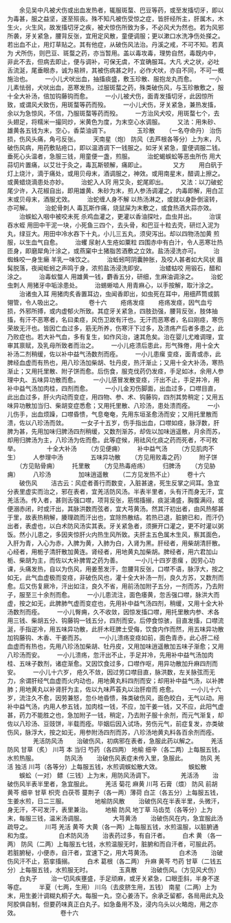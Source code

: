 <!-- { "loadSidebar": true } -->
　　余见吴中凡被犬伤或出血发热者，辄服斑蝥、巴豆等药，或至发搐切牙，即以为毒甚，服之益坚，遂至殒丧。殊不知凡被伤受惊之症，皆肝经所主，肝属木，木生火，火生风，故发搐切牙之疾，被犬惊伤所致为多，不必风犬为然也。若为风邪所袭，牙关紧急，腰背反张，宜用定风散，童便调服；更以漱口水洗净伤处搽之。若出血不止，用灯草贴之。其有他症，从破伤风法治。丹溪之戒，不可不知。若真为 犬所伤，则巴豆、斑蝥之药，亦当暂用。盖以毒攻毒，理势自然，毒既内中，非此不去，但病去即止，便与调补，可保无虞，不宜确服耳。大凡 犬之状，必吐舌流涎，尾垂眼赤，诚为易辨，其被伤病甚之时，必作犬吠，亦自不同，不可一概施治也。
　　一小儿犬吠出血，抽搐痰盛，敷玉珍散、服抱龙丸而愈。
　　一小儿素怯弱，犬吠出血，恶寒发热，过服斑蝥之药，殊类破伤风，与玉珍散敷之，服十全大补汤，倍加钩藤钩而愈。
　　一小儿被犬伤，面青发搐切牙，此因惊所致，或谓风犬致伤，用斑蝥等药而殁。
　　一小儿犬伤，牙关紧急，兼热发搐，余以为急惊风，不信，乃服斑蝥等药而殁。
　　一方治风犬咬，用斑蝥七个，去头翅足，将糯米一撮同炒，米黄色为度，为末空心水调服。
　　又法：用朱砂、雄黄各五钱为末，空心，香菜油调下。
　　
　　玉珍散
　　（一名夺命丹） 治伤损，伤风头痛，角弓反张。
　　天南星（炮） 防风（去芦根各等分）上为末，凡破伤风病，用药敷贴疮口，即以温酒调下一钱服之。如牙关紧急，童便调服二钱。垂死心头温者，急服三钱，用童便一盏，煎服。
　　治蛇蝎蜈蚣等恶虫所伤 用大蒜切片置痛，以艾壮于灸之，毒瓦斯顿解，痛即止。
　　
　　又方
　　用白矾于灯上烧汁，滴于痛处，或用贝母末，酒调服之，神效。或用南星末，醋调上擦之。或黄蜡烧滴患处亦妙。
　　治蛇入人窍 用艾灸，蛇尾即出。
　　又法：以刀破蛇尾少许，入花椒自出，即用雄黄、朱砂为末，煎人参汤调灌之，内毒即解，用白芷末或贝母末，酒服尤效。
　　治蛇缠人身不解 以热汤淋之，或就以身卧倒滚转，亦可解。
　　治蛇骨刺人 毒瓦斯作痛，烧鼠屎为末敷之，或食热酒大蒜亦效。
　　治蜈蚣入咽中被咬未死 杀鸡血灌之，更灌以香油探吐，血虫并出。
　　治误吞水蛭 用田中干泥一块，小死鱼三四个，去头骨，和巴豆十粒去壳，研烂入泥为丸，绿豆大。用田中冷水吞下十丸，小儿三五丸，须臾泻出。却以四物汤加黄 煎服，以生血气自愈。
　　治蠼 尿射人生疮如粟粒 四围赤中有白汁，令人恶寒壮热匝身，即磨犀角汁涂之，或燕窠中土猪脂苦酒敷之立效。盐汤浸洗亦可。
　　治蜘蛛咬一身生癞 羊乳一味饮之。
　　治蚯蚓呵阴囊肿胀，及咬人甚者如大风状 眉髯脱落，夜闻蚯蚓之声鸣于身，浓煎盐汤浸洗即安。
　　治蝼蛄咬 用锻石，醋和涂之。
　　治毒蚁螫人 用雄黄一钱，麝香五分，研细，生麻油调涂之。
　　治蛇虫刺人 用猪牙中垢涂患处。
　　治蜴蜥啮人 用青麻心，以手按解，取汁涂之。
　　治诸虫入耳 用猪肉炙香置耳边，虫闻香即出，如虫死在耳中，用细芦筒或鹅翎管，令人吸出之。
　　
　　卷十六
　　疮疡发痉
　　疮疡发痉，因气血亏损，外邪所搏，或内虚郁火所致。其症牙关紧急，四肢劲强，腰背反张，肢体抽搐，有汗不恶寒者，名曰柔痉，风伤卫故有汗也。无汗而恶寒者，名曰刚痉，寒伤荣故无汗也。皆因亡血过多，筋无所养，伤寒汗下过多，及溃疡产后者多患之，此乃败症也。若大补气血，多有复生，如作风治，速其危矣。治在婴儿尤难调理，宜审其禀赋，及乳母所致者而治之。
　　一小儿疮溃后患此，形气殊倦，用十全大补汤二剂稍缓，佐以补中益气汤数剂而痊。
　　一小儿患瘰 变痉，面青或赤，此脾经血虚而有热也，用八珍汤加柴胡、牡丹皮，热汗渐止；又用十全大补汤，寒热渐止；又用托里散、附子饼而愈。后伤食，服克伐药仍发痉，手足如冰，余用人参理中丸、五味异功散而愈。
　　一小儿感冒发散变痉，汗出不止，手足并冷，用补中益气汤加肉桂，四剂而愈。
　　一小儿金刃伤脚面，出血过多，口噤目直，此出血过多，肝火内动而变症，用四物、参、术、钩藤钩，四剂其势稍定；又用五味异功散加当归、柴胡变症悉愈；又用托里散、八珍汤，患处溃而痊。
　　一小儿伤手，出血烦躁，口噤昏愦，气息奄奄，先用东垣圣愈汤而安；又用托里散而溃，佐以八珍汤而敛。
　　一女子十五岁，伤手指出血，口噤如痉，脉浮数，肝脾为甚，先用加味归脾汤四剂稍缓，又数剂渐苏，却佐以加味逍遥散，月余而苏，却用归脾汤为主，八珍汤为佐而愈。此等症候，用祛风化痰之药而死者，不可枚举。
　　
　　十全大补汤
　　（方见便痈）
　　补中益气汤
　　（方见肌肉不生）
　　人参理中汤
　　
　　五味异功散
　　（方见用败毒之药）
　　附子饼
　　（方见贴骨痈）
　　托里散
　　（方见热毒疮疡）
　　归脾汤
　　（方见胁痈）
　　八珍汤
　　
　　加味逍遥散
　　（二方见发热不止）
　　卷十六
　　破伤风
　　洁古云：风症者善行而数变，入脏甚速，死生反掌之间耳。急宜分表里虚实而治之，邪在表者，宜羌活防风汤。半表半里者，头有汗而身无汗，宜羌活汤。传入者，甚则舌强口噤，项背反张，筋惕搐搦，痰涎涌盛，胸腹满闷，或便溺赤闭，时或汗出，其脉洪数而弦者，宜大芎黄汤。然其汗初出者，由风热郁甚于里，故表热稍解，腠理疏而汗出也，宜除热散结。若热已退，脏腑已和，而汗仍出者，表虚也，以白术防风汤实其表。牙关紧急者，须撅开口灌之，更不时灌以粥饭。然小儿患之，多因夹惊肝火内热生风所致。夫肝主五色属木生风，察其面色，入肝为青，入心为赤，入脾为黄，入肺为白，入肾为黑。肝经者，用柴胡清肝散。心经者，用栀子清肝散加黄连。肾经者，用地黄丸加柴胡。脾经者，用六君加山栀、柴胡为主，而佐以大补脾胃之药为善。
　　一小儿十四岁患瘰 ，因劳心功课，头痛发热，自以为伤风，用姜葱发汗，忽腰背反张，口噤不语，脉浮大，按之如无，此气血虚极而变痉，非破伤风也，灌十全大补汤一剂，良久方苏，又数剂而愈。后又伤复厥冷，汗出如注，良久不省，用前汤加附子五分，一剂而苏，乃去附子，服至三十余剂而愈。
　　一小儿患流注，面色痿黄，忽舌强口噤，脉洪大而虚，按之如无，此脾肺气虚而变症也，先用补中益气汤四剂，稍缓，又用十全大补汤数剂而痊。
　　一小儿臀痈，久不收敛，因惊发搐口噤，用托里散内参、术各用三钱、柴胡五分、钩藤钩一钱五分，四剂而安。后停食惊骇，目直发搐，口噤流涎，手指逆冷，用五味异功散，此肝木旺脾土受侮，饮食内作而然，用五味异功散加钩藤钩、木香、干姜而苏。
　　一小儿溃疡变痉如前，面色青赤，此心肝二经血虚而有热也，先用八珍汤加柴胡、牡丹皮，又用加味逍遥散加五味子渐愈；又用八珍汤而安。
　　一小儿溃疡，忽汗出不止，手足并冷，先用补中益气汤加肉桂、五味子数剂，诸症渐愈。又因饮食过多，口噤作呕，用异功散加升麻四剂而安。
　　一小儿十六岁， 疮久不敛，因过劳口噤目直，脉洪数，左关脉弦而无力，余谓肝经气血虚而火内动也，用地黄丸料四剂而安；却用补中益气汤，以补脾肺；用地黄丸以补肾肝为主，佐以九味芦荟丸以治肝疳而 疮愈。
　　一小儿十六岁，流注久不愈，因劳兼怒，忽仆地昏愦，殊类破伤风，面色皎白，无气以动。用补中益气汤，内用人参五钱，加肉桂一钱，不应，加干姜一钱，又不应，此阳气虚甚，药力不能胜之也，急加附子一钱，稍定，乃去附子服十余剂，而元气渐复，却佐以八珍汤、豆豉饼，半载而痊。毕姻后因入试场，劳伤元气，前症复发，亦类破伤风，脉浮大，按之如无，用参附汤四剂而苏，八珍汤地黄丸料各百余剂而痊。
　　
　　羌活防风汤
　　治破伤风，初病邪在表者，急服此药以解之。
　　羌活 防风 甘草（炙） 川芎 本 当归 芍药（各四两） 地榆 细辛（各二两）上每服五钱，水煎热服。
　　
　　防风汤
　　治破伤风表症未传入里，急服此。
　　防风 羌活 独活 川芎（各等分）上每服五钱，水煎调蜈蚣散大效。
　　
　　蜈蚣散
　　蜈蚣（一对） 鳔（三钱）上为末，用防风汤调下。
　　
　　羌活汤
　　治破伤风半表半里者，急宜服此。
　　羌活 菊花 麻黄 川芎 石膏（煨） 防风 前胡 黄芩 细辛 甘草 枳壳 白茯苓 蔓荆子（各一两）薄荷 白芷（各五分）上每服五钱，生姜水煎，日二三服。
　　
　　地榆防风散
　　治破伤风在半表半里，头微汗，身无汗，不可发汗，表里兼治。
　　地榆 防风 地丁草 马齿苋（各等分）上为末，每服三钱，温米汤调服。
　　
　　大芎黄汤
　　治破伤风在内，急宜服此汤疏导之。
　　川芎 羌活 黄芩 大黄（各一两）上每服五钱，水煎温服，以脏腑通和为度。
　　
　　白术防风汤
　　治表药过多，有自汗者。
　　白术 黄 （各一两） 防风（二两）上每服五七钱，水煎温服无时，脏腑和而自汗者，可服此药。若脏腑秘，小便赤，自汗者，宜速下之，用大芎黄汤。
　　
　　白术汤
　　治破伤风汗不止，筋挛搐搦。
　　白术 葛根（各二两） 升麻 黄芩 芍药 甘草（二钱五分）上每服五钱，水煎服无时。
　　
　　玉真散
　　治破伤风。（方见风犬伤）
　　白丸子
　　治一切风疾壅盛，手足顽麻，或牙关紧急，口眼歪斜，半身不遂等症。
　　半夏（七两，生用） 川乌（去皮脐生用，五钱） 南星（二两）上为末，用生姜汁调糊丸桐子大。每服一丸，空心姜汤下。余承乏留都，各局用此丸及阿胶俱自制，但要药味真正白丸子。如急备用不及，浸内乌头以火略炮，用之亦效。
　　
　　
　　卷十六
